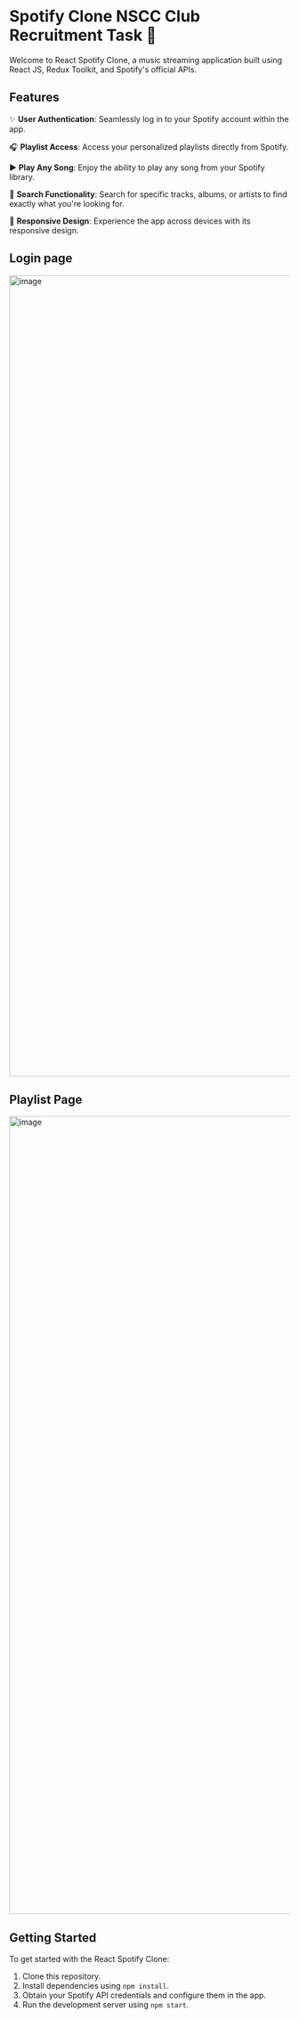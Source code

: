 # Spotify Clone NSCC Club Recruitment Task 🎵

Welcome to React Spotify Clone, a music streaming application built using React JS, Redux Toolkit, and Spotify's official APIs.

## Features

✨ **User Authentication**: Seamlessly log in to your Spotify account within the app.

🎧 **Playlist Access**: Access your personalized playlists directly from Spotify.

▶️ **Play Any Song**: Enjoy the ability to play any song from your Spotify library.

🔎 **Search Functionality**: Search for specific tracks, albums, or artists to find exactly what you're looking for.

📱 **Responsive Design**: Experience the app across devices with its responsive design.

## Login page

<img width="1439" alt="image" src="https://github.com/user-attachments/assets/f1259b92-d4c5-4fd7-b18b-07f7553f6724">


## Playlist Page

<img width="1433" alt="image" src="https://github.com/user-attachments/assets/70a7c1fc-44bc-43d0-8e0a-7362a3ec358c">


## Getting Started

To get started with the React Spotify Clone:

1. Clone this repository.
2. Install dependencies using `npm install`.
3. Obtain your Spotify API credentials and configure them in the app.
4. Run the development server using `npm start`.
